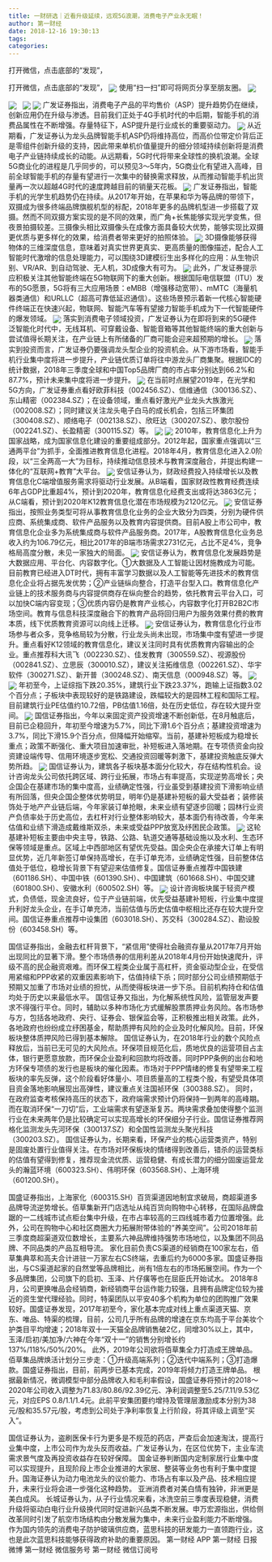 ```yaml
---
title: 一财研选｜近看升级延续，远观5G浪潮，消费电子产业永无眠！
author: 第一财经
date: 2018-12-16 19:30:13
tags: 
categories: 
---
```

打开微信，点击底部的“发现”，
<!-- more -->
打开微信，点击底部的“发现”，
<img align="center" border="0" src="https://imgcdn.yicai.com/uppics/images/2018/12/66e27b49612c97d8d1e1bd3f52cf8ee0.jpg" />
使用“扫一扫”即可将网页分享至朋友圈。
<img align="center" border="0" src="https://imgcdn.yicai.com/uppics/images/2018/12/43083b0953896205cb40bb60aa052de3.jpg" />

<img align="center" border="0" src="https://imgcdn.yicai.com/uppics/images/2018/12/9d16ffbf873723e9f842a74f76fc9075.jpg" />
 
<img align="center" border="0" src="https://imgcdn.yicai.com/uppics/images/2018/12/6ba864b0f5fc85b28b7e2009b8c1d734.jpg" />

<img align="center" border="0" src="https://imgcdn.yicai.com/uppics/images/2018/12/282243740b79178db9386fd3b24c03e7.jpg" />
广发证券指出，消费电子产品的平均售价（ASP）提升趋势仍在继续，创新应用仍在升级与渗透。目前我们正处于4G手机时代的中后期，智能手机的消费品属性在不断增强。存量特征下，ASP提升是行业成长的重要驱动力。
<img align="center" border="0" src="https://imgcdn.yicai.com/uppics/images/2018/12/7d40fe04c83095f32916eb77c68eccb8.jpg" />
从近期看，广发证券认为龙头品牌智能手机ASP仍将维持高位，而高价位带定价背后正是零组件创新升级的支持，因此带来单机价值量提升的细分领域持续创新将是消费电子产业链持续成长的动能。从远期看，5G时代将带来全球性的换机浪潮。全球5G商业化的进程是几乎同步的，可以预见3～5年内，5G商业化有望进入高峰，目前全球智能手机的存量有望进行一次集中的替换需求释放，从而推动智能手机出货量再一次以超越4G时代的速度跨越目前的销量天花板。
<img align="center" border="0" src="https://imgcdn.yicai.com/uppics/images/2018/12/d9a6498b2ce6da79f5ee2a93eb0d01fd.jpg" />
广发证券指出，智能手机的光学生机趋势仍在持续。从2017年开始，在苹果和华为等品牌的带领下，双摄成为很多终端品牌旗舰机型的标配，2018年更多的品牌机型进一步搭载了双摄。然而不同双摄方案实现的是不同的效果，而广角+长焦能够实现光学变焦，但夜景拍摄较差。三摄像头相比双摄像头在成像方面具备较大优势，能够实现比双摄更优质与更多样化的效果，给消费者带来更好的拍照体验。
<img align="center" border="0" src="https://imgcdn.yicai.com/uppics/images/2018/12/43928afde155f338ae4f485021fa279e.jpg" />
3D摄像能够获得物体的三维深度信息，意味着对真实世界更真实、更高质量的图像描述，配合人工智能时代激增的信息处理能力，可以围绕3D建模衍生出多样化的应用：从生物识别、VR/AR、到自动驾驶、无人机，3D成像大有可为。
<img align="center" border="0" src="https://imgcdn.yicai.com/uppics/images/2018/12/7204894169f8b19c516ba2770efe0fcc.jpg" />
此外，广发证券提示应积极关注其他智能终端在5G物联网下的重大创新。根据国际电信联盟（ITU）发布的5G愿景，5G将有三大应用场景：eMBB（增强移动宽带）、mMTC（海量机器类通信）和URLLC（超高可靠低延迟通信）。这些场景预示着新一代核心智能硬件终端正在快速兴起，物联网、智能汽车等有望接力智能手机成为下一代智能硬件的爆发领域。
<img align="center" border="0" src="https://imgcdn.yicai.com/uppics/images/2018/12/4381cead5e59f3b84b9fd4c17f4b7134.jpg" />
落实到消费电子领域投资，广发证券认为在即将到来的5G硬件泛智能化时代中，无线耳机、可穿戴设备、智能音箱等其他智能终端的重大创新与尝试值得长期关注，在产业链上有所储备的厂商可能会迎来超预期的增长。
<img align="center" border="0" src="https://imgcdn.yicai.com/uppics/images/2018/12/832de0842262eb2bd956e83b1be9e1fc.jpg" />
落实到投资而言，广发证券仍要强调龙头型企业的投资机会。从下游市场看，智能手机行业集中度将进一步提升，产业链优质订单将往中游龙头厂商集聚。根据IDC的统计数据，2018年三季度全球和中国Top5品牌厂商的市占率分别达到66.2%和87.7%，预计未来集中度将进一步提升。
<img align="center" border="0" src="https://imgcdn.yicai.com/uppics/images/2018/12/e2a327d8d1eaac3b3c72e13c6cb8a1ea.jpg" />
在当前时点展望2019年，在光学和5G方向，广发证券重点看好欧菲科技（002456.SZ）、信维通信（300136.SZ）、东山精密（002384.SZ）；在设备领域，重点看好激光产业龙头大族激光（002008.SZ）；同时建议关注龙头电子白马的成长机会，包括三环集团（300408.SZ）、顺络电子（002138.SZ）、欣旺达（300207.SZ）、歌尔股份（002241.SZ）、长盈精密（300115.SZ）等。
<img align="center" border="0" src="https://imgcdn.yicai.com/uppics/images/2018/12/d6b3181ce76a4dfb731b94d39e9c224e.jpg" />

<img align="center" border="0" src="https://imgcdn.yicai.com/uppics/images/2018/12/e6423ffe895ed491e749a3d1b51b71fd.jpg" />
2010年，教育信息化上升为国家战略，成为国家信息化建设的重要组成部分。2012年起，国家重点强调以“三通两平台”为抓手，全面推进教育信息化进程。2018年4月，教育信息化进入2.0阶段，以“三全两高一大”为目标，持续推动信息技术与教育深度融合，并提出构建一体化的“互联网+教育”大平台。
<img align="center" border="0" src="https://imgcdn.yicai.com/uppics/images/2018/12/bba3936da00ad1e061ad9a0f7dfdbbfa.jpg" />
安信证券认为，财政经费投入持续增长以及教育信息化C端增值服务需求将驱动行业发展。从B端看，国家财政性教育经费连续6年占GDP比重超4%，预计到2020年，教育信息化经费支出或将达3863亿元；从C端看，预计到2020年K12教育信息化潜在市场规模为2120亿元。
<img align="center" border="0" src="https://imgcdn.yicai.com/uppics/images/2018/12/4349030fc2970420bccd26910c5b25e3.jpg" />
安信证券指出，按照业务类型可将从事教育信息化业务的企业大致分为四类，分别为硬件供应商、系统集成商、软件产品服务以及教育内容提供商。目前A股上市公司中，教育信息化企业多为系统集成商与软件产品服务商。2017年，A股教育信息化业务总收入约为106.79亿元，相比2017年的B端市场需求2731亿元，占比不足4%，竞争格局高度分散，未见一家独大的局面。
<img align="center" border="0" src="https://imgcdn.yicai.com/uppics/images/2018/12/e2f2ee1e2a3a0ed558b196139dd7abe5.jpg" />
安信证券认为，教育信息化发展趋势是大数据应用、平台化、内容数字化。①大数据及人工智能让因材施教成为可能。目前教育已经进入DT时代，拥有丰富学习数据以及人工智能等先进技术的教育信息化企业将占据先发优势；②产业链纵向整合，打造平台型入口。教育信息化产业链上的技术服务商与内容提供商存在纵向整合的趋势，依托教育云平台入口，可以加快C端内容变现；③优质内容仍是教育产业核心，内容数字化打开B2B2C市场空间。教育与信息科技深度融合下的教育产品将回归用户为服务效果付费的教育本质，线下优质教育资源可以向线上迁移。
<img align="center" border="0" src="https://imgcdn.yicai.com/uppics/images/2018/12/8361d863446bccc50f3f65d6ef8c8a1a.jpg" />
安信证券认为，教育信息化行业市场参与者众多，竞争格局较为分散，行业龙头尚未出现，市场集中度有望进一步提升。重点看好K12领域的教育信息化，建议关注同时具有优质教育内容输出的企业。重点推荐科大讯飞（002230.SZ）、佳发教育（300559.SZ）、视源股份（002841.SZ）、立思辰（300010.SZ），建议关注拓维信息（002261.SZ）、华宇软件（300271.SZ）、新开普（300248.SZ）、南天信息（000948.SZ）等。
<img align="center" border="0" src="https://imgcdn.yicai.com/uppics/images/2018/12/c1ff55dc73b7098b5714a6637985788d.jpg" />

<img align="center" border="0" src="https://imgcdn.yicai.com/uppics/images/2018/12/cc45d50e7c5a81599adccb111abb7db2.jpg" />
年初至今，上证综指下跌20.35%，建筑行业下跌23.37%，跑输上证指数3.02个百分点；子板块中表现较好的是铁路建设，跌幅较大的是园林工程和国际工程。目前建筑行业PE估值约10.72倍，PB估值1.16倍，处在历史低位，存在较大提升空间。
<img align="center" border="0" src="https://imgcdn.yicai.com/uppics/images/2018/12/1bb1cb40b58fd647951fd28d2473af71.jpg" />
国信证券指出，今年以来固定资产投资增速不断创新低，在8月触底后，目前已企稳回升，年初至今增速为5.7%，同比下滑1.6个百分点；基建投资增速为3.7%，同比下滑15.9个百分点，但降幅开始缩窄。当前，基建补短板成为稳增长重点；政策不断强化、重大项目加速审批，补短板进入落地期。在专项债资金向投资建设端传导、信用环境逐步宽松、交通投资回暖等刺激下，基建投资触底反弹大势所趋。
<img align="center" border="0" src="https://imgcdn.yicai.com/uppics/images/2018/12/c08e9068b702ec3fa4678efb257e7887.jpg" />
国信证券认为，建筑各子板块基本面分化较大，存在结构性机会。设计咨询龙头公司依托跨区域、跨行业拓展，市场占有率提高，实现逆势高增长；央企国企在基建市场的集中度高，业绩确定性强，行业虽受到基建投资下滑影响业绩有所回落，但央企国企整体优势明显，明年仍是基建补短板的最大受益者；装修装饰处于地产产业链后端，今年家装订单抢眼，未来业绩有望逐步回暖；园林行业资产负债率处于历史高位，去杠杆对行业整体影响较大，基本面仍有待改善，今年来估值和业绩下滑造成戴维斯双杀，未来或受益PPP放宽及纾困民企政策。
<img align="center" border="0" src="https://imgcdn.yicai.com/uppics/images/2018/12/9393adba7db31edca6c5350146669dab.jpg" />
这轮基建补短板主要由中央主导，铁路、公路、轨道交通等基础设施以及水利、生态环保等领域是重点。区域上中西部地区有望优先受益。国企央企在承接大订单上有明显优势，近几年新签订单保持高增长，在手订单充沛，业绩确定性强，目前整体估值处于低位，稳增长背景下有望迎来估值修复。国信证券重点推荐中国铁建（601186.SH）、中国中铁（601390.SH）、中国建筑（601668.SH）、中国交建（601800.SH）、安徽水利（600502.SH）等。
<img align="center" border="0" src="https://imgcdn.yicai.com/uppics/images/2018/12/6065f861422168d2cecb991eb2f76a2e.jpg" />
设计咨询板块属于轻资产模式，负债低，现金流良好，位于产业链前端，优先受益基建补短板，行业集中度提升利好龙头企业，在手订单充沛，当前估值与历史估值中枢相比还存在较大提升空间。国信证券重点推荐中设集团（603018.SH）、苏交科（300284.SZ）、勘设股份（603458.SH）等。

国信证券指出，金融去杠杆背景下，“紧信用”使得社会融资存量从2017年7月开始出现同比的显著下滑。整个市场债券的信用利差从2018年4月份开始快速爬升，评级不高的民企融资艰难。而环保工程类企业属于高杠杆，资金驱动型企业，在受信用紧缩和PPP收紧的双重因素影响下，估值持续下杀；同时部分公司业绩预期低于预期又加重了市场对业绩的担忧，从而使得板块进一步下杀。目前机构持仓和估值均处于历史以来最低水平。
国信证券又指出，为化解系统性风险，监管层发声要求不得强行平仓。同时，辅助以多种市场化方式缓解股票质押业务风险。各市场参与方，包括各地政府、央行、证券会、银保监会等，正积极推出相关政策。此外，各地政府也纷纷成立纾困基金，帮助质押有风险的企业及时化解风险。目前，环保板块整体质押风险已得到基本解除。
国信证券认为，在2018年行业的数个风险点释放后，当前已无可见的大风险点。环保项目规范化后，质地优良的运营项目占主体，银行更愿意放款，而环保企业盈利和回款均将改善。同时PPP条例的出台和地方环保专项债的发行也是板块的催化因素。市场对于PPP情绪的修复有望带来工程板块的率先反弹，这个阶段看好体量小、项目质量高的工程类个股，有望受具体项目资金落地影响展现出高弹性，建议重点关注国祯环保（300388.SZ）。
同时，在政府监查考核保持高压的状态下，政府端需求预计仍将保持一到两年的高峰期。而在取消环保“一刀切”后，工业端需求有望逐渐复苏。两块需求叠加使得整个监测行业在未来两年仍是比较确定可以实现高增长的环保细分子行业。国信证券推荐网格化监测龙头先河环保（300137.SZ）和全国性监测龙头聚光科技（300203.SZ）。
国信证券认为，长期来看，环保产业的核心运营类资产，特别是固废处置行业值得关注。在市场对环保板块的情绪得到改善后，错杀的运营类标的估值有望得到修复，推荐现金流优质、运营稳健、有成长潜力的细分固废运营龙头的瀚蓝环境（600323.SH）、伟明环保（603568.SH）、上海环境（601200.SH）。

国盛证券指出，上海家化（600315.SH）百货渠道因地制宜求破局，商超渠道多品牌导流逆势增长。佰草集新开门店选址从纯百货向购物中心转移，在国际品牌盘踞的一二线城市试点柜台集中升级，在市占率较高的三四线城市着力位置增强。此外，公司在购物中心和社区商圈大力拓展附带体验的“养美空间”。公司2018年前三季度商超渠道双位数增长，主要系六神品牌维持强势市场地位，以及集团不同品牌、不同品类的产品互相导流。
家化目前负责CS渠道的经销商在100家左右，佰草集典萃和高夫合计进驻一万家左右CS终端，去重后约为6000多家。国盛证券指出，与CS渠道起家的自然堂等品牌相比，尚有1倍左右的市场拓展空间。作为一个多品牌集团，公司旗下的启初、玉泽、片仔癀等也在屈臣氏开始试水。
2018年8月，公司更换唯品会经销商，新经销商平台运作能力较强，且拥有品牌定位较为接近的资生堂代理经验。同时，特渠团队以平安40多个机构为单位的团购推广效果较好。国盛证券发现，2017年初至今，家化基本完成对线上重点渠道天猫、京东、唯品、特渠的梳理，目前，公司几乎所有品牌的增速在京东均高于平台美妆个护类目平均增速；2018年双十一天猫全品牌销售破2亿，同增30%以上，其中，玉泽/启初/美加净/六神在今年“双十一”的销售分别增长约137%/118%/50%/20%。
此外，2019年公司欲将佰草集全力打造成王牌单品。佰草集品牌焕活计划分三步走：①升级高端系列；②迭代中端系列；③打造爆款。国盛证券指出，目前，前两步已基本完成，2019年将倾力打造王牌单品。
根据最新情况，微调模型中部分品牌收入和毛利率假设，国盛证券将预计的2018～2020年公司收入调整为71.83/80.86/92.39亿元、净利润调整至5.25/7.11/9.53亿元，对应EPS 0.8/1.1/1.4元。此前平安集团要约增持及管理层激励成本分别为38元/股和35.57元/股，考虑到公司处于净利率恢复上行阶段，将其评级上调至“买入”。
 
 
 
 
国信证券认为，盗刷医保卡行为更多是不规范的药店，严查后会加速淘汰，提高行业集中度，上市公司作为龙头反而收益。广发证券认为，在区位优势下，主业车流需求景气度及再投资收益存在较好保障。
国金证券判断国内定制家居行业集中度可以实现提升，且现阶段上市企业推进的大家居、整装等业务也有利于集中度提升。国海证券认为动力电池龙头的议价能力、市场占有率以及产品、技术相应提升，未来行业将会进一步强化这种趋势。
亚洲消费者对美白情有独钟，非洲更是美白成风。
长城证券认为，从子行业情况来看，冰洗空前三季度表现稳健，消费升级将驱动白电行业升级换代同时促进新兴品类不断发展。申万宏源指出，供给侧改革同时引发了航空市场结构由分散发展为集中，未来行业盈利能力不断增强。
作为国内领先的消费电子防护玻璃供应商，蓝思科技的研发能力一直领跑行业，这也是此次蓝思科技能够获得政府补助的重要原因。
第一财经
APP
第一财经
日报微博
第一财经
微信服务号
第一财经
微信订阅号
